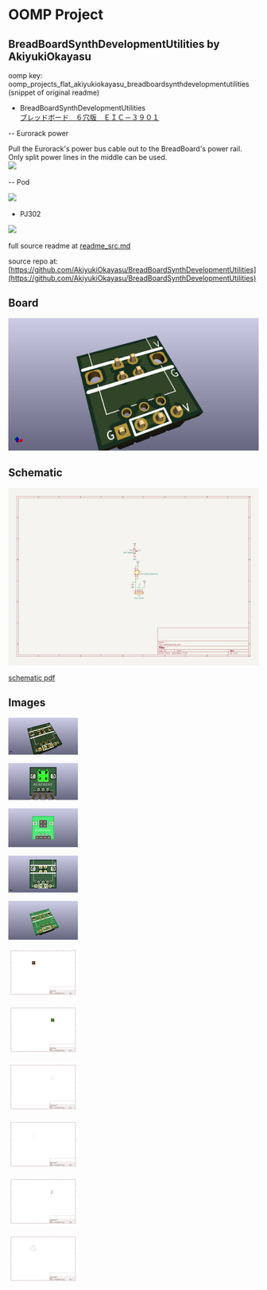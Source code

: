 # OOMP Project  
## BreadBoardSynthDevelopmentUtilities  by AkiyukiOkayasu  
  
oomp key: oomp_projects_flat_akiyukiokayasu_breadboardsynthdevelopmentutilities  
(snippet of original readme)  
  
- BreadBoardSynthDevelopmentUtilities    
[ブレッドボード　６穴版　ＥＩＣ－３９０１](https://akizukidenshi.com/catalog/g/gP-12366/)  
  
-- Eurorack power    
  
Pull the Eurorack's power bus cable out to the BreadBoard's power rail.    
Only split power lines in the middle can be used.    
![](/EurorackPowerForBreadboard/PowerForBB.png)  
  
-- Pod  
  
![](/PodForBreadboard/PodForBB.png)  
  
- PJ302  
  
![](/PJ302Breakout/PJ302BB.png)  
  
  full source readme at [readme_src.md](readme_src.md)  
  
source repo at: [https://github.com/AkiyukiOkayasu/BreadBoardSynthDevelopmentUtilities](https://github.com/AkiyukiOkayasu/BreadBoardSynthDevelopmentUtilities)  
## Board  
  
[![working_3d.png](working_3d_600.png)](working_3d.png)  
## Schematic  
  
[![working_schematic.png](working_schematic_600.png)](working_schematic.png)  
  
[schematic pdf](working_schematic.pdf)  
## Images  
  
[![working_3d.png](working_3d_140.png)](working_3d.png)  
  
[![working_3d_back.png](working_3d_back_140.png)](working_3d_back.png)  
  
[![working_3D_bottom.png](working_3D_bottom_140.png)](working_3D_bottom.png)  
  
[![working_3d_front.png](working_3d_front_140.png)](working_3d_front.png)  
  
[![working_3D_top.png](working_3D_top_140.png)](working_3D_top.png)  
  
[![working_assembly_page_01.png](working_assembly_page_01_140.png)](working_assembly_page_01.png)  
  
[![working_assembly_page_02.png](working_assembly_page_02_140.png)](working_assembly_page_02.png)  
  
[![working_assembly_page_03.png](working_assembly_page_03_140.png)](working_assembly_page_03.png)  
  
[![working_assembly_page_04.png](working_assembly_page_04_140.png)](working_assembly_page_04.png)  
  
[![working_assembly_page_05.png](working_assembly_page_05_140.png)](working_assembly_page_05.png)  
  
[![working_assembly_page_06.png](working_assembly_page_06_140.png)](working_assembly_page_06.png)  
